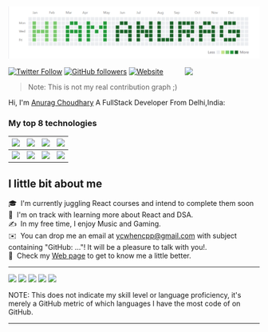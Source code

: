 <a href="https://ycwhencpp.github.io/"><img src="name.png" width="900"></a>
 
<img align='right' src='https://github.com/Rishit-dagli/Rishit-dagli/blob/master/images/octocat-anime.gif' width='150'>

[![Twitter Follow](https://img.shields.io/twitter/follow/ycwhencpp?style=social)](https://twitter.com/intent/follow?screen_name=ycwhencpp) 
[![GitHub followers](https://img.shields.io/github/followers/ycwhencpp?label=Follow&style=social)](https://github.com/ycwhencpp) 
[![Website](https://img.shields.io/badge/ycwhencpp.dev--green?style=social&logo=google%20chrome)](https://https://ycwhencpp.github.io/) 

> Note: This is not my real contribution graph ;)

Hi, I'm [Anurag Choudhary](https://ycwhencpp.github.io) A FullStack Developer From Delhi,India:

### My top 8 technologies

|![](https://img.shields.io/badge/-Python-black?logo=python&style=plastic)|![](https://img.shields.io/badge/-Javascript-black?logo=javascript&style=plastic)|![](https://img.shields.io/badge/-Flask-black?logo=flask&style=plastic)|![](https://img.shields.io/badge/-Java-black?logo=Java&style=plastic)|
|---|---|---|---|
|![](https://img.shields.io/badge/-React-black?logo=react&style=plastic)|![](https://img.shields.io/badge/-Django-black?logo=django&style=plastic)|![](https://img.shields.io/badge/-SqlLite-black?logo=sqlite&style=plastic)|![](https://img.shields.io/badge/-C-black?logo=c&style=plastic)|



## I little bit about me

🎓 &nbsp;I'm currently juggling React courses and intend to complete them soon
🌱 &nbsp;I'm on track with learning more about React and DSA.\
✍️ &nbsp;In my free time, I enjoy Music and Gaming.\
✉️ &nbsp;You can drop me an email at ycwhencpp@gmail.com with subject containing "GitHub: ..."! It will be a pleasure to talk with you!.\
📄 &nbsp;Check my [Web page](https://ycwhencpp.github.io) to get to know me a little better.

---

<!-- <p  align="center"> -->
  
![](http://github-profile-summary-cards.vercel.app/api/cards/profile-details?username=ycwhencpp&theme=default)
![](http://github-profile-summary-cards.vercel.app/api/cards/repos-per-language?username=ycwhencpp&theme=default) ![](http://github-profile-summary-cards.vercel.app/api/cards/most-commit-language?username=ycwhencpp&theme=default)
![](http://github-profile-summary-cards.vercel.app/api/cards/stats?username=ycwhencpp&theme=default) ![](http://github-profile-summary-cards.vercel.app/api/cards/productive-time?username=ycwhencpp&theme=default&utcOffset=8)

  <!-- </p> -->

NOTE: This does not indicate my skill level or language proficiency, it's merely a GitHub metric of which languages I have the most code of on GitHub.

---

